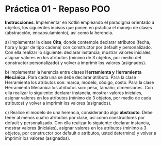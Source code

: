 # Práctica 01 - Repaso POO

**Instrucciones**: Implementar en Kotlin empleando el paradigma orientado a objetos, los siguientes incisos que ponen en práctica el manejo de clases (abstracción, encapsulamiento), así como la herencia.

a) Implementar la clase **Cita**, donde contemple declarar atributos (fecha, hora y lugar de tipo cadena) con constructor por default y personalizado. Con ella realizar lo siguiente: declarar instancia, mostrar valores iniciales, asignar valores en los atributos (mínimo de 3 objetos, por medio del constructor personalizado) y volver a imprimir los valores (asignados).

b) Implementar la herencia entre clases **Herramienta y Herramienta Mecánica.** Para cada una se debe declarar atributo. Para la clase Herramienta los atributos son: marca, modelo, código, costo. Para la clase Herramienta Mecánica los atributos son:  peso, tamaño, dimensiones. Con ella realizar lo siguiente: declarar instancia, mostrar valores iniciales, asignar valores en los atributos (mínimo de 3 objetos, por medio de cada atributos) y volver a imprimir los valores (asignados).

c) Realice el modelo de una herencia, considerando algo **abstracto**.  Debe tener al menos cuatro atributos por clase, así como constructores por default y personalizado. Con ella realizar lo siguiente: declarar instancia, mostrar valores (iniciales), asignar valores en los atributos (mínimo a 3 objetos, por constructor por default o atributos, usted determine) y volver a imprimir los valores (asignados).
